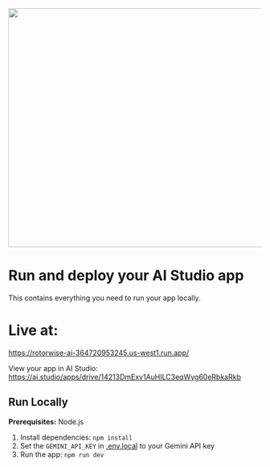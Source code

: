 <div align="center">
<img width="1200" height="475" alt="GHBanner" src="https://github.com/user-attachments/assets/0aa67016-6eaf-458a-adb2-6e31a0763ed6" />
</div>

# Run and deploy your AI Studio app

This contains everything you need to run your app locally.
# Live at: 
https://rotorwise-ai-364720953245.us-west1.run.app/

View your app in AI Studio: https://ai.studio/apps/drive/14213DmExv1AuHILC3eqWyg60eRbkaRkb

## Run Locally

**Prerequisites:**  Node.js


1. Install dependencies:
   `npm install`
2. Set the `GEMINI_API_KEY` in [.env.local](.env.local) to your Gemini API key
3. Run the app:
   `npm run dev`
